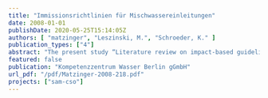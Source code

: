 ```yaml
---
title: "Immissionsrichtlinien für Mischwassereinleitungen"
date: 2008-01-01
publishDate: 2020-05-25T15:14:05Z
authors: [ "matzinger", "Leszinski, M.", "Schroeder, K." ]
publication_types: ["4"]
abstract: "The present study “Literature review on impact-based guidelines for stormwater treatment” provides an overview of international guidelines, which evaluate acute impacts of combined sewer overflows (CSO) on receiving surface water bodies. The overview should serve as a basis for the assessment of measured and simulated CSO impacts on Berlin surface waters within the projects “Monitor-1” and “SAM-CSO”, which are currently carried out at the Berlin Centre of Competence for Water. In contrast to the classical approach of sewer emission thresholds, impact-based guidelines focus on possible effects of CSO in the receiving surface water. Impact-based guidelines aim at deriving locally adapted measures to minimize CSO impacts to surface waters. Thanks to this local approach, potential protection measures can be planned dependent on the state of a specific river, reservoir or lake. The following study focuses on acute CSOimpacts, which were identified as relevant for the biocenosis of the River Spree in Berlin within the KWB project ISM: (i) Increased levels of unionised ammonium (NH3) through ammonium input. (ii) Low levels of dissolved oxygen (DO) through the input of degradable organic components, which lead to DO consumption. Guidelines from Germany, Austria, Switzerland, United Kingdom, France and USA are considered along with the approach by Lammersen, which assembles a number of scientific publications. The Austrian guideline (ÖWAV-RB 19) stops at distinguishing whether further investigations are necessary. In the US “CSO control policy” further analysis is delegated mostly to local institutions. The French “Arrêté du 22 juin 2007” also asks to take into consideration the local situation of the receiving water but does not give any limit values. The remaining four approaches provide a detailed evaluation scheme for critical NH3 and DO conditions, using duration-frequency-relationships. These relationships assume that pollution events of a specific duration may only occur in defined recurrence intervals (e.g. Figure 4.1). The Swiss guideline (STORM) is not suitable for dammed lowland river systems such as the Berlin River Spree, since it focuses on fast flowing rivers with salmonid fish populations. As a result there remain three approaches, which are interesting for the Berlin situation: the UPM guideline from the UK, the BWK-M7 guideline from Germany and the Lammersen-approach, which summarizes various scientific results. Apart from the dependency of critical concentrations on event duration and recurrence frequency, influence of temperature, pH and concurrent NH3-concentrations or DO-minima are considered by UPM and the Lammersen-approach. The relationships used by the three approaches for NH3 and DO are similar (see Figures 4.1, 4.3 and 4.4). Nevertheless, their comparability is limited, as the approaches generalize various local situations and cannot be derived strictly scientifically. As a first step we therefore recommend applying the three approaches to existing data from the River Spree and count the respective numbers of critical events. Based on the results it is possible to assess to which extent each approach is applicable for the situation in Berlin. As a second step experts need to evaluate the resulting critical events to distinguish suboptimal from lethal situations. For instance, the Lammersen-approach judges both (i) a two-day period with DO < 5 mg L-1 and (ii) a 30-minutes event with DO < 1.5 mg L-1 as critical. However in the Berlin River Spree (i) occurs basically continuously throughout the summer season and is tolerated by local fish species, whereas (ii) would probably lead to a major fish kill. As a consequence the prevention of (ii) should be given first priority. Based on the experience gained from the assessment of river monitoring data, simulation results can be evaluated in a third step. All the considered guidelines propose numerical simulation of sewer and receiving surface water systems. However only simple model approaches are discussed in detail, while specialized literature is suggested for complex cases. If numerical simulations are used for the planning of concrete measures, model uncertainties must be indicated to avoid feigning accuracy of results that cannot be provided. The Swiss STORM guideline suggests using Monte-Carlo simulations to calculate probabilities of the recurrence of critical events for possible management measures. We suggest a similar approach for the Berlin situation. Thus, decision makers could weigh cost against probability of success for proposed measures."
featured: false
publication: "Kompetenzzentrum Wasser Berlin gGmbH"
url_pdf: "/pdf/Matzinger-2008-218.pdf"
projects: ["sam-cso"]
---
```


